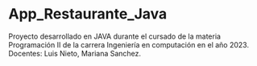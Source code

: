 # App_Restaurante_Java
Proyecto desarrollado en JAVA durante el cursado de la materia Programación II de la carrera Ingeniería en computación en el año 2023. Docentes: Luis Nieto, Mariana Sanchez.
